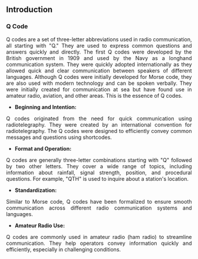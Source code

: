 ## **Introduction**

### **Q Code**

<p style=" text-align:justify;">Q codes are a set of three-letter abbreviations used in radio communication, all starting with "Q." They are used to express common questions and answers quickly and directly. The first Q codes were developed by the British government in 1909 and used by the Navy as a longhand communication system. They were quickly adopted internationally as they allowed quick and clear communication between speakers of different languages. Although Q codes were initially developed for Morse code, they are also used with modern technology and can be spoken verbally. They were initially created for communication at sea but have found use in amateur radio, aviation, and other areas. This is the essence of Q codes.</p>


- **Beginning and Intention:**

<p style=" text-align:justify;"> Q codes originated from the need for quick communication using radiotelegraphy. They were created by an international convention for radiotelegraphy. The Q codes were designed to efficiently convey common messages and questions using shortcodes.</p>

- **Format and Operation:**

<p style=" text-align:justify;">Q codes are generally three-letter combinations starting with "Q" followed by two other letters. They cover a wide range of topics, including information about rainfall, signal strength, position, and procedural questions. For example, "QTH" is used to inquire about a station's location.</p>

- **Standardization:**

<p style=" text-align:justify;">Similar to Morse code, Q codes have been formalized to ensure smooth communication across different radio communication systems and languages.</p>

- **Amateur Radio Use:**

<p style=" text-align:justify;">Q codes are commonly used in amateur radio (ham radio) to streamline communication. They help operators convey information quickly and efficiently, especially in challenging conditions.</p>